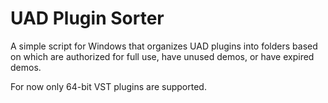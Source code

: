 # UAD Plugin Sorter
A simple script for Windows that organizes UAD plugins into folders based on which are authorized for full use, have unused demos, or have expired demos.

For now only 64-bit VST plugins are supported.
